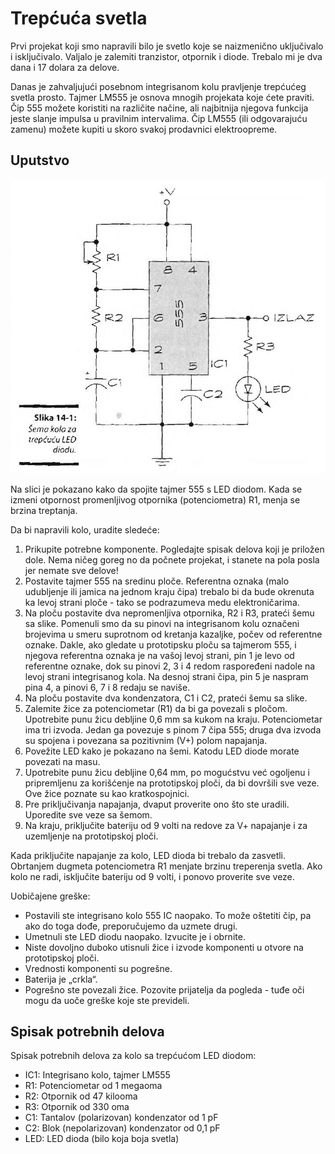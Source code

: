 # Trepćuća svetla

Prvi projekat koji smo napravili bilo je svetlo koje se naizmenično uključivalo i isključivalo. Valjalo je zalemiti tranzistor, otpornik i diode. Trebalo mi je dva dana i 17 dolara za delove. 

Danas je zahvaljujući posebnom integrisanom kolu pravljenje trepćućeg svetla prosto. Tajmer LM555 je osnova mnogih projekata koje ćete praviti. Čip 555 možete koristiti na različite načine, ali najbitnija njegova funkcija jeste slanje impulsa u pravilnim intervalima. Čip LM555 (ili odgovarajuću zamenu) možete kupiti u skoro svakoj prodavnici elektroopreme.

## Uputstvo

![](../slike/trepcuca-dioda.jpg)

Na slici je pokazano kako da spojite tajmer 555 s LED diodom. Kada se izmeni otpornost promenljivog otpornika (potenciometra) R1, menja se brzina treptanja. 

Da bi napravili kolo, uradite sledeće:
1. Prikupite potrebne komponente. Pogledajte spisak delova koji je priložen dole. Nema ničeg goreg no da počnete projekat, i stanete na pola posla jer nemate sve delove!
2. Postavite tajmer 555 na sredinu ploče. Referentna oznaka (malo udubljenje ili jamica na jednom kraju čipa) trebalo bi da bude okrenuta ka levoj strani ploče - tako se podrazumeva medu elektroničarima.
3. Na ploču postavite dva nepromenljiva otpornika, R2 i R3, prateći šemu sa slike. Pomenuli smo da su pinovi na integrisanom kolu označeni brojevima u smeru suprotnom od kretanja kazaljke, počev od referentne oznake. Dakle, ako gledate u prototipsku ploču sa tajmerom 555, i njegova referentna oznaka je na vašoj levoj strani, pin 1 je levo od referentne oznake, dok su pinovi 2, 3 i 4 redom raspoređeni nadole na levoj strani integrisanog kola. Na desnoj strani čipa, pin 5 je naspram pina 4, a pinovi 6, 7 i 8 redaju se naviše.
4. Na ploču postavite dva kondenzatora, C1 i C2, prateći šemu sa slike.
5. Zalemite žice za potenciometar (R1) da bi ga povezali s pločom. Upotrebite punu žicu debljine 0,6 mm sa kukom na kraju. Potenciometar ima tri izvoda. Jedan ga povezuje s pinom 7 čipa 555; druga dva izvoda su spojena i povezana sa pozitivnim (V+) polom napajanja.
6. Povežite LED kako je pokazano na šemi. Katodu LED diode morate povezati na masu.
7. Upotrebite punu žicu debljine 0,64 mm, po mogućstvu već ogoljenu i pripremljenu za korišćenje na prototipskoj ploči, da bi dovršili sve veze. Ove žice poznate su kao kratkospojnici.
8. Pre priključivanja napajanja, dvaput proverite ono što ste uradili. Uporedite sve veze sa šemom.
9. Na kraju, priključite bateriju od 9 volti na redove za V+ napajanje i za uzemljenje na prototipskoj ploči. 

Kada priključite napajanje za kolo, LED dioda bi trebalo da zasvetli. Obrtanjem dugmeta potenciometra R1 menjate brzinu treperenja svetla. Ako kolo ne radi, isključite bateriju od 9 volti, i ponovo proverite sve veze.

Uobičajene greške:
* Postavili ste integrisano kolo 555 IC naopako. To može oštetiti čip, pa ako do toga dođe, preporučujemo da uzmete drugi.
* Umetnuli ste LED diodu naopako. Izvucite je i obrnite.
* Niste dovoljno duboko utisnuli žice i izvode komponenti u otvore na prototipskoj ploči.
* Vrednosti komponenti su pogrešne.
* Baterija je „crkla“.
* Pogrešno ste povezali žice. Pozovite prijatelja da pogleda - tuđe oči mogu da uoče greške koje ste prevideli.

## Spisak potrebnih delova

Spisak potrebnih delova za kolo sa trepćućom LED diodom:
* IC1: Integrisano kolo, tajmer LM555
* R1: Potenciometar od 1 megaoma
* R2: Otpornik od 47 kilooma
* R3: Otpornik od 330 oma
* C1: Tantalov (polarizovan) kondenzator od 1 pF
* C2: Blok (nepolarizovan) kondenzator od 0,1 pF
* LED: LED dioda (bilo koja boja svetla)
